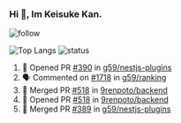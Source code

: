 ### Hi 👋, Im Keisuke Kan.

<!--
**9renpoto/9renpoto** is a ✨ _special_ ✨ repository because its `README.md` (this file) appears on your GitHub profile.

Here are some ideas to get you started:

- 🔭 I’m currently working on ...
- 🌱 I’m currently learning ...
- 👯 I’m looking to collaborate on ...
- 🤔 I’m looking for help with ...
- 💬 Ask me about ...
- 📫 How to reach me: ...
- 😄 Pronouns: ...
- ⚡ Fun fact: ...
-->

![follow](https://img.shields.io/github/followers/9renpoto?label=Follow&style=social)

![Top Langs](https://github-readme-stats.vercel.app/api/top-langs/?username=9renpoto&hide=html&layout=compact)
![status](https://github-readme-stats.vercel.app/api?username=9renpoto&show_icons=true&count_private=true&hide=issues,contribs)

<!--START_SECTION:activity-->
1. 💪 Opened PR [#390](https://github.com/g59/nestjs-plugins/pull/390) in [g59/nestjs-plugins](https://github.com/g59/nestjs-plugins)
2. 🗣 Commented on [#1718](https://github.com/g59/ranking/issues/1718) in [g59/ranking](https://github.com/g59/ranking)
3. 🎉 Merged PR [#518](https://github.com/9renpoto/backend/pull/518) in [9renpoto/backend](https://github.com/9renpoto/backend)
4. 💪 Opened PR [#518](https://github.com/9renpoto/backend/pull/518) in [9renpoto/backend](https://github.com/9renpoto/backend)
5. 🎉 Merged PR [#389](https://github.com/g59/nestjs-plugins/pull/389) in [g59/nestjs-plugins](https://github.com/g59/nestjs-plugins)
<!--END_SECTION:activity-->

